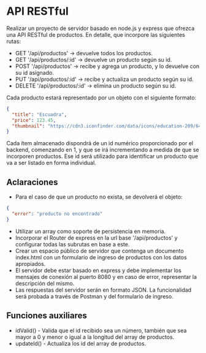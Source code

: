 # API RESTful

Realizar un proyecto de servidor basado en node.js y express que ofrezca una API RESTful de productos. En detalle, que incorpore las siguientes rutas:

- GET '/api/productos' -> devuelve todos los productos.
- GET '/api/productos/:id' -> devuelve un producto según su id.
- POST '/api/productos' -> recibe y agrega un producto, y lo devuelve con su id asignado.
- PUT '/api/productos/:id' -> recibe y actualiza un producto según su id.
- DELETE '/api/productos/:id' -> elimina un producto según su id.

Cada producto estará representado por un objeto con el siguiente formato:

```json
{
  "title": "Escuadra",
  "price": 123.45,
  "thumbnail": "https://cdn3.iconfinder.com/data/icons/education-209/64/ruler-triangle-stationary-school-256.png"
}
```

Cada ítem almacenado dispondrá de un id numérico proporcionado por el backend, comenzando en 1, y que se irá incrementando a medida de que se incorporen productos. Ese id será utilizado para identificar un producto que va a ser listado en forma individual.

## Aclaraciones

- Para el caso de que un producto no exista, se devolverá el objeto:

```json
{
  "error": "producto no encontrado"
}
```

- Utilizar un array como soporte de persistencia en memoria.
- Incorporar el Router de express en la url base '/api/productos' y configurar todas las subrutas en base a este.
- Crear un espacio público de servidor que contenga un documento index.html con un formulario de ingreso de productos con los datos apropiados.
- El servidor debe estar basado en express y debe implementar los mensajes de conexión al puerto 8080 y en caso de error, representar la descripción del mismo.
- Las respuestas del servidor serán en formato JSON. La funcionalidad será probada a través de Postman y del formulario de ingreso.

## Funciones auxiliares

- idValid() - Valida que el id recibido sea un número, también que sea mayor a 0 y menor o igual a la longitud del array de productos.
- updateId() - Actualiza los id del array de productos.
